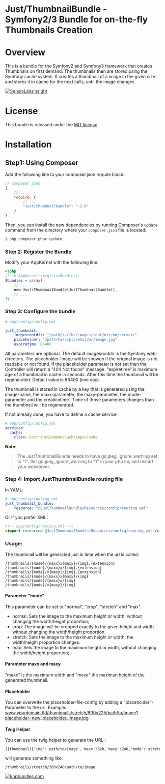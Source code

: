 Just/ThumbnailBundle - Symfony2/3 Bundle for on-the-fly Thumbnails Creation
=========================================================================


Overview
========

This is a bundle for the Symfony2 and Symfony3 framework that creates Thumbnails on first demand. The thumbnails then are stored using the Symfony cache system.
It creates a thumbnail of a image in the given size and stores it in cache for the next calls, until the image changes.

[![SensioLabsInsight](https://insight.sensiolabs.com/projects/f97fef15-6eb9-45e2-9973-5948514a4864/big.png)](https://insight.sensiolabs.com/projects/f97fef15-6eb9-45e2-9973-5948514a4864)


License
=======

This bundle is released under the [MIT license](LICENSE)

Installation
============

## Step1: Using Composer

Add the following line to your composer.json require block:

```js
// composer.json
{
    // ...
    require: {
        // ...
        "just/thumbnailbundle": "~2.0"
    }
}
```
    

Then, you can install the new dependencies by running Composer's ``update``
command from the directory where your ``composer.json`` file is located:

```bash
$ php composer.phar update
```

### Step 2: Register the Bundle

Modify your AppKernel with the following line:
```php
<?php
// in AppKernel::registerBundles()
$bundles = array(
    // ...
    new Just\ThumbnailBundle\JustThumbnailBundle(),
    // ...
);
```

### Step 3: Configure the bundle

``` yaml
# app/config/config.yml

just_thumbnail:
    imagesrootdir: "/path/to/the/images/root/dir/on/server/"
    placeholder: "/path/to/a/placeholder/image.jpg"
    expiretime: 86400
```
All parameters are optional. 
The default imagesrootdir is the Symfony web-directory. 
The placeholder-Image will be showen if the original image is not readable or not found. If the placeholder parameter is not set then the Controller will return a "404 Not found" message.
"expiretime" is maximum age of a thumbnail in cache in seconds. After this time the thumbnail will be regenerated. Default value is 86400 (one day).

The thumbnail is stored in cache by a key that is generated using the image-name, the maxx-parameter, the maxy-parameter, the mode-parameter and the creationtime. If one of those parameters changes than the thumbnail will be regenerated.

If not already done, you have to define a cache service
``` yaml
# app/config/config.yml
services:
  cache:
    class: Doctrine\Common\Cache\ApcuCache
```


**Note:**
> The JustThumbnailBundle needs to have gd.jpeg_ignore_warning set to "1". Set gd.jpeg_ignore_warning to "1" in your php.ini, and restart your webserver.


### Step 4: Import JustThumbnailBundle routing file

In YAML:

``` yaml
# app/config/routing.yml
just_thumbnail_bundle:
    resource: "@JustThumbnailBundle/Resources/config/routing.yml"
```

Or if you prefer XML:

``` xml
<!-- app/config/routing.xml -->
<import resource="@JustThumbnailBundle/Resources/config/routing.yml"/>
```

### Usage:

The thumbnail will be generated just in time when the url is called:

``` 
/thumbnails/{mode}/{maxx}x{maxy}/{img}.{extension}
/thumbnails/{mode}/{maxx}x/{img}.{extension}
/thumbnails/{mode}/x{maxy}/{img}.{extension}
/thumbnails/{mode}/{maxx}x{maxy}/{img}
/thumbnails/{mode}/{maxx}x/{img}
/thumbnails/{mode}/x{maxy}/{img}
```

#### Parameter "mode"
This parameter can be set to "normal", "crop", "stretch" and "max".
* normal: Sets the image to the maximum height or width, without changing the width/height proportion;
* crop: The image will be cropped exactly to the given height and width without changing the width/height proportion;
* stretch: Sets the image to the maximum height or width, the width/height proportion changes.
* max: Sets the image to the maximum height or width, without changing the width/height proportion;

#### Parameter maxx and maxy
"maxx" is the maximum width and "maxy" the maximun height of the generated thumbnail.

#### Placeholder
You can overwrite the placeholder-file-config by adding a "placeholder"-Parameter to the url. Example: www.yourdomain.tld/thumbnails/stretch/800x225/path/to/image?placeholder=new_placeholder_image.jpg

#### Twig Helper
You can use the twig helper to generate the URL :
``` 
{{thumbnail({'img':'path/to/image','maxx':320,'maxy':240,'mode':'stretch'})}}
``` 
will generate something like:
``` 
/thumbnails/stretch/300x240/path/to/image
``` 

[![knpbundles.com](http://knpbundles.com/julianstricker/ThumbnailBundle/badge)](http://knpbundles.com/julianstricker/ThumbnailBundle)
